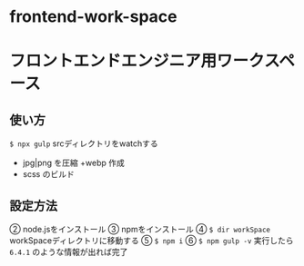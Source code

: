 # frontend-work-space
フロントエンドエンジニア用ワークスペース
====


## 使い方

`$ npx gulp`
srcディレクトリをwatchする
+ jpg|png を圧縮 +webp 作成
+ scss のビルド

## 設定方法

② node.jsをインストール
③ npmをインストール
④ `$ dir workSpace` workSpaceディレクトリに移動する
⑤ `$ npm i`
⑥ `$ npm gulp -v` 実行したら `6.4.1` のような情報が出れば完了

